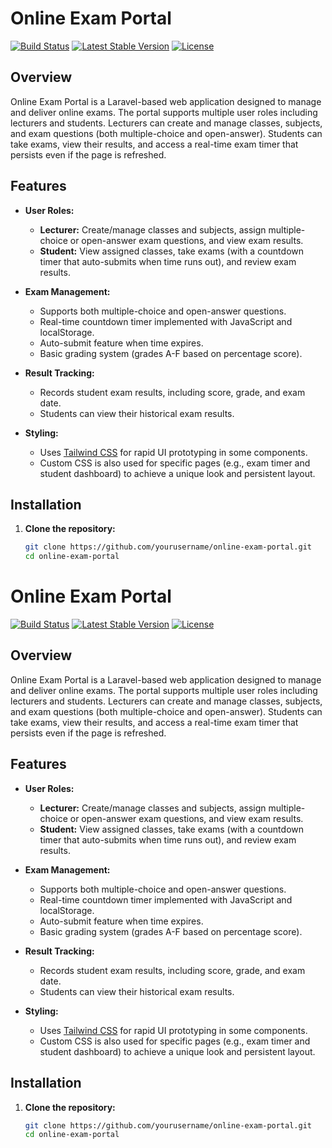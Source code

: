 # Online Exam Portal

[![Build Status](https://github.com/yourusername/online-exam-portal/actions/workflows/tests.yml/badge.svg)](https://github.com/yourusername/online-exam-portal/actions)
[![Latest Stable Version](https://img.shields.io/packagist/v/yourvendor/online-exam-portal.svg)](https://packagist.org/packages/yourvendor/online-exam-portal)
[![License](https://img.shields.io/packagist/l/yourvendor/online-exam-portal.svg)](https://opensource.org/licenses/MIT)

## Overview

Online Exam Portal is a Laravel-based web application designed to manage and deliver online exams. The portal supports multiple user roles including lecturers and students. Lecturers can create and manage classes, subjects, and exam questions (both multiple-choice and open-answer). Students can take exams, view their results, and access a real-time exam timer that persists even if the page is refreshed.

## Features

- **User Roles:**  
  - **Lecturer:** Create/manage classes and subjects, assign multiple-choice or open-answer exam questions, and view exam results.  
  - **Student:** View assigned classes, take exams (with a countdown timer that auto-submits when time runs out), and review exam results.

- **Exam Management:**  
  - Supports both multiple-choice and open-answer questions.
  - Real-time countdown timer implemented with JavaScript and localStorage.
  - Auto-submit feature when time expires.
  - Basic grading system (grades A-F based on percentage score).

- **Result Tracking:**  
  - Records student exam results, including score, grade, and exam date.
  - Students can view their historical exam results.

- **Styling:**  
  - Uses [Tailwind CSS](https://tailwindcss.com) for rapid UI prototyping in some components.
  - Custom CSS is also used for specific pages (e.g., exam timer and student dashboard) to achieve a unique look and persistent layout.

## Installation

1. **Clone the repository:**

   ```bash
   git clone https://github.com/yourusername/online-exam-portal.git
   cd online-exam-portal
# Online Exam Portal

[![Build Status](https://github.com/yourusername/online-exam-portal/actions/workflows/tests.yml/badge.svg)](https://github.com/yourusername/online-exam-portal/actions)
[![Latest Stable Version](https://img.shields.io/packagist/v/yourvendor/online-exam-portal.svg)](https://packagist.org/packages/yourvendor/online-exam-portal)
[![License](https://img.shields.io/packagist/l/yourvendor/online-exam-portal.svg)](https://opensource.org/licenses/MIT)

## Overview

Online Exam Portal is a Laravel-based web application designed to manage and deliver online exams. The portal supports multiple user roles including lecturers and students. Lecturers can create and manage classes, subjects, and exam questions (both multiple-choice and open-answer). Students can take exams, view their results, and access a real-time exam timer that persists even if the page is refreshed.

## Features

- **User Roles:**  
  - **Lecturer:** Create/manage classes and subjects, assign multiple-choice or open-answer exam questions, and view exam results.  
  - **Student:** View assigned classes, take exams (with a countdown timer that auto-submits when time runs out), and review exam results.

- **Exam Management:**  
  - Supports both multiple-choice and open-answer questions.
  - Real-time countdown timer implemented with JavaScript and localStorage.
  - Auto-submit feature when time expires.
  - Basic grading system (grades A-F based on percentage score).

- **Result Tracking:**  
  - Records student exam results, including score, grade, and exam date.
  - Students can view their historical exam results.

- **Styling:**  
  - Uses [Tailwind CSS](https://tailwindcss.com) for rapid UI prototyping in some components.
  - Custom CSS is also used for specific pages (e.g., exam timer and student dashboard) to achieve a unique look and persistent layout.

## Installation

1. **Clone the repository:**

   ```bash
   git clone https://github.com/yourusername/online-exam-portal.git
   cd online-exam-portal
